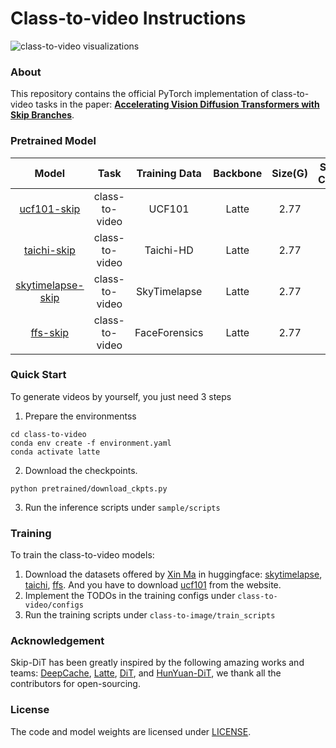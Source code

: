 # Class-to-video Instructions

![class-to-video visualizations](../visuals/case_c2v.jpg)

### About
This repository contains the official PyTorch implementation of class-to-video tasks in the paper: **[Accelerating Vision Diffusion Transformers with Skip Branches]()**. 

### Pretrained Model
| Model | Task | Training Data | Backbone | Size(G) | Skip-Cache |
|:--:|:--:|:--:|:--:|:--:|:--:|
| [ucf101-skip](https://huggingface.co/GuanjieChen/Skip-DiT/blob/main/ucf101-skip.pt) | class-to-video|UCF101|Latte|2.77|✅ |
| [taichi-skip](https://huggingface.co/GuanjieChen/Skip-DiT/blob/main/taichi-skip.pt) | class-to-video|Taichi-HD|Latte|2.77|✅ |
| [skytimelapse-skip](https://huggingface.co/GuanjieChen/Skip-DiT/blob/main/skylapse-skip.pt) | class-to-video|SkyTimelapse|Latte|2.77|✅ |
| [ffs-skip](https://huggingface.co/GuanjieChen/Skip-DiT/blob/main/ffs-skip.pt) | class-to-video|FaceForensics|Latte|2.77|✅ |

### Quick Start
To generate videos by yourself, you just need 3 steps

1. Prepare the environmentss
```shell
cd class-to-video
conda env create -f environment.yaml
conda activate latte
```
2. Download the checkpoints.
```shell
python pretrained/download_ckpts.py
```

3. Run the inference scripts under `sample/scripts`


### Training
To train the class-to-video models:
1. Download the datasets offered by [Xin Ma](https://huggingface.co/maxin-cn) in huggingface: [skytimelapse](Skip-DiT-open/maxin-cn/SkyTimelapse), [taichi](Skip-DiT-open/maxin-cn/Taichi-HD), [ffs](Skip-DiT-open/maxin-cn/FaceForensics). And you have to download [ucf101](https://www.crcv.ucf.edu/data/UCF101/UCF101.rar) from the website.
2. Implement the TODOs in the training configs under `class-to-video/configs`
3. Run the training scripts under `class-to-image/train_scripts`

### Acknowledgement
Skip-DiT has been greatly inspired by the following amazing works and teams: [DeepCache](https://arxiv.org/abs/2312.00858), [Latte](https://github.com/Vchitect/Latte), [DiT](https://github.com/facebookresearch/DiT), and [HunYuan-DiT](https://github.com/Tencent/HunyuanDiT), we thank all the contributors for open-sourcing.

### License
The code and model weights are licensed under [LICENSE](./class-to-image/LICENSE).
